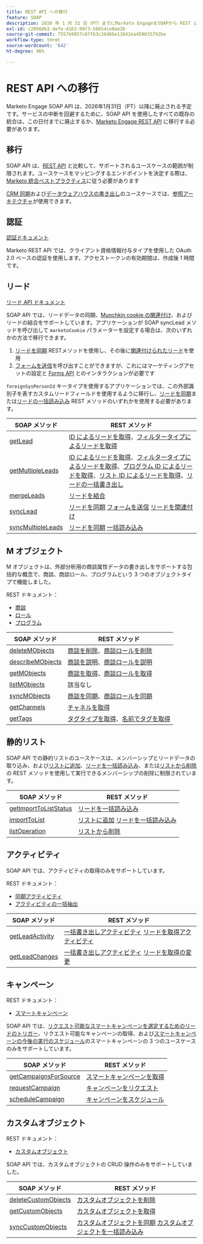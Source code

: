 ```yaml
---
title: REST API への移行
feature: SOAP
description: 2026 年 1 月 31 日（PT）までにMarketo EngageをSOAPから REST に移行し、エンドポイントマッピング、OAuth、リード同期メソッドおよびリファレンスアーキテクチャを使用する手順のガイド。
exl-id: c2956db3-defe-4163-99f3-58654ce8ee2b
source-git-commit: 7557b9957c87f63c2646be13842ea450035792be
workflow-type: tm+mt
source-wordcount: '642'
ht-degree: 96%

---
```


# REST API への移行

Marketo Engage SOAP API は、2026年1月31日（PT）以降に廃止される予定です。サービスの中断を回避するために、SOAP API を使用したすべての既存の統合は、この日付までに廃止するか、[Marketo Engage REST API](https://experienceleague.adobe.com/ja/docs/marketo-developer/marketo/rest/rest-api) に移行する必要があります。

## 移行

SOAP API は、[REST API](https://experienceleague.adobe.com/ja/docs/marketo-developer/marketo/rest/rest-api) と比較して、サポートされるユースケースの範囲が制限されます。ユースケースをマッピングするエンドポイントを決定する際は、[Marketo 統合ベストプラクティス](https://experienceleague.adobe.com/ja/docs/marketo-developer/marketo/rest/marketo-integration-best-practices)に従う必要があります

[CRM 同期](https://experienceleague.adobe.com/docs/marketo-developer/assets/sync-architecture-whitepaper.pdf?lang=ja)および[データウェアハウスの書き出し](https://experienceleague.adobe.com/docs/marketo-developer/assets/reference_architecture.pdf?lang=ja)のユースケースでは、[参照アーキテクチャ](https://experienceleague.adobe.com/ja/docs/marketo-developer/marketo/rest/reference-architectures)が使用できます。

## 認証

[認証ドキュメント](https://experienceleague.adobe.com/ja/docs/marketo-developer/marketo/rest/authentication)

Marketo REST API では、クライアント資格情報付与タイプを使用した OAuth 2.0 ベースの認証を使用します。アクセストークンの有効期間は、作成後 1 時間です。

## リード

[リード API ドキュメント](https://experienceleague.adobe.com/ja/docs/marketo-developer/marketo/rest/lead-database/leads)

SOAP API では、リードデータの同期、[Munchkin cookie の関連付け](https://experienceleague.adobe.com/ja/docs/marketo-developer/marketo/javascriptapi/leadtracking/lead-tracking)、およびリードの結合をサポートしています。アプリケーションが SOAP syncLead メソッドを呼び出して `marketoCookie` パラメーターを設定する場合は、次のいずれかの方法で移行できます。

1. [リードを同期](https://developer.adobe.com/marketo-apis/api/mapi/#operation/syncLeadUsingPOST) RESTメソッドを使用し、その後に[関連付けられたリード](https://developer.adobe.com/marketo-apis/api/mapi/#operation/associateLeadUsingPOST)を使用
2. [フォームを送信](https://experienceleague.adobe.com/ja/docs/marketo-developer/marketo/rest/lead-database/leads)を呼び出すことができますが、これにはマーケティングアセットの設定と [Forms API](https://experienceleague.adobe.com/ja/docs/marketo-developer/marketo/rest/assets/forms) とのインタラクションが必要です

`foreignSysPersonId` キータイプを使用するアプリケーションでは、この外部識別子を表すカスタムリードフィールドを使用するように移行し、[リードを同期](https://experienceleague.adobe.com/ja/docs/marketo-developer/marketo/rest/lead-database/leads#create-and-update)または[リードの一括読み込み](https://experienceleague.adobe.com/ja/docs/marketo-developer/marketo/rest/bulk-import/bulk-lead-import) REST メソッドのいずれかを使用する必要があります。

| SOAP メソッド | REST メソッド |
| --- | --- |
| [getLead](https://experienceleague.adobe.com/ja/docs/marketo-developer/marketo/soap/leads/getlead) | [ID によるリードを取得](https://developer.adobe.com/marketo-apis/api/mapi/#operation/getLeadByIdUsingGET)、[フィルタータイプによるリードを取得](https://developer.adobe.com/marketo-apis/api/mapi/#operation/getLeadsByFilterUsingGET) |
| [getMultipleLeads](https://experienceleague.adobe.com/ja/docs/marketo-developer/marketo/soap/leads/getmultipleleads) | [ID によるリードを取得](https://developer.adobe.com/marketo-apis/api/mapi/#operation/getLeadByIdUsingGET)、[フィルタータイプによるリードを取得](https://developer.adobe.com/marketo-apis/api/mapi/#operation/getLeadsByFilterUsingGET)、[プログラム ID によるリードを取得](https://developer.adobe.com/marketo-apis/api/mapi/#operation/getLeadsByProgramIdUsingGET)、[リスト ID によるリードを取得](https://developer.adobe.com/marketo-apis/api/mapi/#operation/getLeadsByListIdUsingGET)、[リードの一括書き出し](https://developer.adobe.com/marketo-apis/api/mapi/#tag/Bulk-Export-Leads) |
| [mergeLeads](https://experienceleague.adobe.com/ja/docs/marketo-developer/marketo/soap/leads/mergeleads) | [リードを結合](https://developer.adobe.com/marketo-apis/api/mapi/#operation/mergeLeadsUsingPOST) |
| [syncLead](https://experienceleague.adobe.com/ja/docs/marketo-developer/marketo/soap/leads/synclead) | [リードを同期](https://developer.adobe.com/marketo-apis/api/mapi/#operation/syncLeadUsingPOST) [フォームを送信](https://developer.adobe.com/marketo-apis/api/mapi/#operation/SubmitFormUsingPOST) [リードを関連付け](https://developer.adobe.com/marketo-apis/api/mapi/#operation/associateLeadUsingPOST) |
| [syncMultipleLeads](https://experienceleague.adobe.com/ja/docs/marketo-developer/marketo/soap/leads/syncmultipleleads) | [リードを同期](https://developer.adobe.com/marketo-apis/api/mapi/#operation/syncLeadUsingPOST) [一括読み込み](https://developer.adobe.com/marketo-apis/api/mapi/#tag/Bulk-Import-Leads) |

## M オブジェクト

M オブジェクトは、外部分析用の商談属性データの書き出しをサポートする包括的な概念で、商談、商談ロール、プログラムという 3 つのオブジェクトタイプで機能しました。

REST ドキュメント：

- [商談](https://experienceleague.adobe.com/ja/docs/marketo-developer/marketo/rest/lead-database/opportunities)
- [ロール](https://experienceleague.adobe.com/ja/docs/marketo-developer/marketo/rest/lead-database/opportunity-roles)
- [プログラム](https://experienceleague.adobe.com/ja/docs/marketo-developer/marketo/rest/assets/programs)

| SOAP メソッド | REST メソッド |
| --- | --- |
| [deleteMObjects](https://experienceleague.adobe.com/ja/docs/marketo-developer/marketo/soap/marketo-objects/deletemobjects) | [商談を削除](https://developer.adobe.com/marketo-apis/api/mapi/#operation/deleteOpportunitiesUsingPOST)、[商談ロールを削除](https://developer.adobe.com/marketo-apis/api/mapi/#operation/deleteOpportunityRolesUsingPOST) |
| [describeMObjects](https://experienceleague.adobe.com/ja/docs/marketo-developer/marketo/soap/marketo-objects/describemobject) | [商談を説明](https://developer.adobe.com/marketo-apis/api/mapi/#operation/describeUsingGET_4)、[商談ロールを説明](https://developer.adobe.com/marketo-apis/api/mapi/#operation/describeOpportunityRoleUsingGET) |
| [getMObjects](https://experienceleague.adobe.com/ja/docs/marketo-developer/marketo/soap/marketo-objects/getmobjects) | [商談を取得](https://developer.adobe.com/marketo-apis/api/mapi/#operation/getOpportunitiesUsingGET)、[商談ロールを取得](https://developer.adobe.com/marketo-apis/api/mapi/#operation/describeOpportunityRoleUsingGET) |
| [listMObjects](https://experienceleague.adobe.com/ja/docs/marketo-developer/marketo/soap/marketo-objects/listmobjects) | 該当なし |
| [syncMObjects](https://experienceleague.adobe.com/ja/docs/marketo-developer/marketo/soap/marketo-objects/syncmobjects) | [商談を同期](https://developer.adobe.com/marketo-apis/api/mapi/#operation/syncOpportunitiesUsingPOST)、[商談ロールを同期](https://developer.adobe.com/marketo-apis/api/mapi/#operation/syncOpportunityRolesUsingPOST) |
| [getChannels](https://experienceleague.adobe.com/ja/docs/marketo-developer/marketo/soap/programs/getchannels) | [チャネルを取得](https://developer.adobe.com/marketo-apis/api/asset/#operation/getAllChannelsUsingGET) |
| [getTags](https://experienceleague.adobe.com/ja/docs/marketo-developer/marketo/soap/programs/gettags) | [タグタイプを取得](https://developer.adobe.com/marketo-apis/api/asset/#operation/getTagTypesUsingGET)、[名前でタグを取得](https://developer.adobe.com/marketo-apis/api/asset/#operation/getTagByNameUsingGET) |

## 静的リスト

SOAP API での静的リストのユースケースは、メンバーシップとリードデータの取り込み、および[リストに追加](https://developer.adobe.com/marketo-apis/api/mapi/#operation/addLeadsToListUsingPOST)、[リードを一括読み込み](https://experienceleague.adobe.com/ja/docs/marketo-developer/marketo/rest/bulk-import/bulk-lead-import)、または[リストから削除](https://developer.adobe.com/marketo-apis/api/mapi/#operation/removeLeadsFromListUsingDELETE)の REST メソッドを使用して実行できるメンバーシップの削除に制限されています。

| SOAP メソッド | REST メソッド |
| --- | --- |
| [getImportToListStatus](https://experienceleague.adobe.com/ja/docs/marketo-developer/marketo/soap/static-lists/getimporttoliststatus) | [リードを一括読み込み](https://developer.adobe.com/marketo-apis/api/mapi/#tag/Bulk-Import-Leads) |
| [importToList](https://experienceleague.adobe.com/ja/docs/marketo-developer/marketo/soap/static-lists/importtolist) | [リストに追加](https://developer.adobe.com/marketo-apis/api/mapi/#operation/addLeadsToListUsingPOST) [リードを一括読み込み](https://developer.adobe.com/marketo-apis/api/mapi/#tag/Bulk-Import-Leads) |
| [listOperation](https://experienceleague.adobe.com/ja/docs/marketo-developer/marketo/soap/static-lists/listoperation) | [リストから削除](https://developer.adobe.com/marketo-apis/api/mapi/#operation/removeLeadsFromListUsingDELETE) |

## アクティビティ

SOAP API では、アクティビティの取得のみをサポートしています。

REST ドキュメント：

- [同期アクティビティ](https://experienceleague.adobe.com/ja/docs/marketo-developer/marketo/rest/lead-database/activities)
- [アクティビティの一括抽出](https://experienceleague.adobe.com/ja/docs/marketo-developer/marketo/rest/bulk-extract/bulk-activity-extract)

| SOAP メソッド | REST メソッド |
| --- | --- |
| [getLeadActivity](https://experienceleague.adobe.com/ja/docs/marketo-developer/marketo/soap/activities/getleadactivity) | [一括書き出しアクティビティ](https://developer.adobe.com/marketo-apis/api/mapi/#tag/Bulk-Export-Activities) [リードを取得アクティビティ](https://developer.adobe.com/marketo-apis/api/mapi/#operation/getLeadActivitiesUsingGET) |
| [getLeadChanges](https://experienceleague.adobe.com/ja/docs/marketo-developer/marketo/soap/activities/getleadchanges) | [一括書き出しアクティビティ](https://developer.adobe.com/marketo-apis/api/mapi/#tag/Bulk-Export-Activities) [リードを取得の変更](https://developer.adobe.com/marketo-apis/api/mapi/#operation/getLeadChangesUsingGET) |

## キャンペーン

REST ドキュメント：

- [スマートキャンペーン](https://experienceleague.adobe.com/ja/docs/marketo-developer/marketo/rest/assets/smart-campaigns)

SOAP API では、[リクエスト可能なスマートキャンペーンを選定するためのリードのトリガー](https://experienceleague.adobe.com/ja/docs/marketo-developer/marketo/rest/assets/smart-campaigns#trigger)、リクエスト可能なキャンペーンの取得、および[スマートキャンペーンの今後の実行のスケジュール](https://experienceleague.adobe.com/ja/docs/marketo-developer/marketo/rest/assets/smart-campaigns#schedule)のスマートキャンペーンの 3 つのユースケースのみをサポートしています。

| SOAP メソッド | REST メソッド |
| --- | --- |
| [getCampaignsForSource](https://experienceleague.adobe.com/ja/docs/marketo-developer/marketo/soap/campaigns/getcampaignsforsource) | [スマートキャンペーンを取得](https://developer.adobe.com/marketo-apis/api/asset/#operation/getAllSmartCampaignsGET) |
| [requestCampaign](https://experienceleague.adobe.com/ja/docs/marketo-developer/marketo/soap/campaigns/requestcampaign) | [キャンペーンをリクエスト](https://developer.adobe.com/marketo-apis/api/mapi/#operation/triggerCampaignUsingPOST) |
| [scheduleCampaign](https://experienceleague.adobe.com/ja/docs/marketo-developer/marketo/soap/campaigns/schedulecampaign) | [キャンペーンをスケジュール](https://developer.adobe.com/marketo-apis/api/mapi/#operation/scheduleCampaignUsingPOST) |

## カスタムオブジェクト

REST ドキュメント：

- [カスタムオブジェクト](https://experienceleague.adobe.com/en/docs/marketo-developer/marketo/rest/lead-database/custom-objects)

SOAP API では、カスタムオブジェクトの CRUD 操作のみをサポートしていました。

| SOAP メソッド | REST メソッド |
| --- | --- |
| [deleteCustomObjects](https://experienceleague.adobe.com/ja/docs/marketo-developer/marketo/soap/custom-objects/deletecustomobjects) | [カスタムオブジェクトを削除](https://developer.adobe.com/marketo-apis/api/mapi/#operation/deleteCustomObjectsUsingPOST) |
| [getCustomObjects](https://experienceleague.adobe.com/ja/docs/marketo-developer/marketo/soap/custom-objects/getcustomobjects) | [カスタムオブジェクトを取得](https://developer.adobe.com/marketo-apis/api/mapi/#operation/getCustomObjectsUsingGET) |
| [syncCustomObjects](https://experienceleague.adobe.com/ja/docs/marketo-developer/marketo/soap/custom-objects/synccustomobjects) | [カスタムオブジェクトを同期](https://developer.adobe.com/marketo-apis/api/mapi/#operation/syncCustomObjectsUsingPOST) [カスタムオブジェクトを一括読み込み](https://experienceleague.adobe.com/ja/docs/marketo-developer/marketo/rest/bulk-import/bulk-custom-object-import) |
